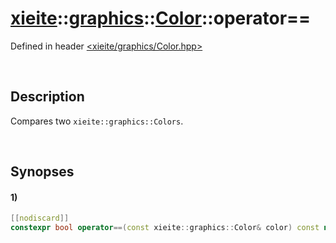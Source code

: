 # [xieite](../../xieite.md)\:\:[graphics](../../graphics.md)\:\:[Color](../Color.md)\:\:operator==
Defined in header [<xieite/graphics/Color.hpp>](../../../include/xieite/graphics/Color.hpp)

&nbsp;

## Description
Compares two `xieite::graphics::Colors`.

&nbsp;

## Synopses
#### 1)
```cpp
[[nodiscard]]
constexpr bool operator==(const xieite::graphics::Color& color) const noexcept;
```
